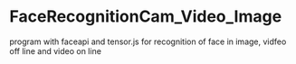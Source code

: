# FaceRecognitionCam_Video_Image
program with faceapi and tensor.js for recognition of face in image, vidfeo off line and video on line
